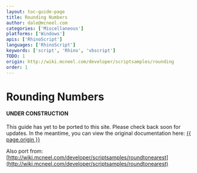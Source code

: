```yaml
---
layout: toc-guide-page
title: Rounding Numbers
author: dale@mcneel.com
categories: ['Miscellaneous']
platforms: ['Windows']
apis: ['RhinoScript']
languages: ['RhinoScript']
keywords: ['script', 'Rhino', 'vbscript']
TODO: 1
origin: http://wiki.mcneel.com/developer/scriptsamples/rounding
order: 1
---
```


# Rounding Numbers

<div class="bs-callout bs-callout-danger">
  <h4>UNDER CONSTRUCTION</h4>
  <p>This guide has yet to be ported to this site.  Please check back soon for updates.  
  In the meantime, you can view the original documentation here:
  <a href="{{ page.origin }}">{{ page.origin }}</a></p>
</div>

Also port from: [http://wiki.mcneel.com/developer/scriptsamples/roundtonearest](http://wiki.mcneel.com/developer/scriptsamples/roundtonearest)
